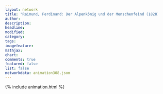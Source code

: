```yaml
---
layout: network
title: "Raimund, Ferdinand: Der Alpenkönig und der Menschenfeind (1828)"
author:
description:
headline:
modified:
category:
tags:
imagefeature: 
mathjax: 
chart: 
comments: true
featured: false
list: false
networkdata: animation308.json
---
```

{% include animation.html %}
